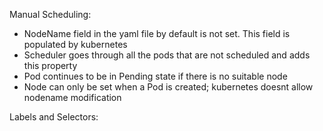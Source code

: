 Manual Scheduling:

- NodeName field in the yaml file by default is not set. This field is populated by kubernetes
- Scheduler goes through all the pods that are not scheduled and adds this property
- Pod continues to be in Pending state if there is no suitable node
- Node can only be set when a Pod is created; kubernetes doesnt allow nodename modification

Labels and Selectors:
